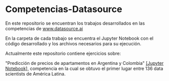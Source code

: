 # Competencias-Datasource

En este repositorio se encuentran los trabajos desarrollados en las competencias de www.datasource.ai

En la carpeta de cada trabajo se encuentra el Jupyter Notebook con el código desarrollado y los archivos necesarios para su ejecución.

Actualmente este repositorio contiene ejercicios sobre:

"Predicción de precios de apartamentos en Argentina y Colombia" [[Jupyter Notebook]](https://github.com/JCGutierrezConcha/Competencias-Datasource/blob/main/Precios-Departamentos-Regresion/precios-departamentos-revision-final.ipynb), competencia en la cual se obtuvo el primer lugar entre 136 data scientists de América Latina.
